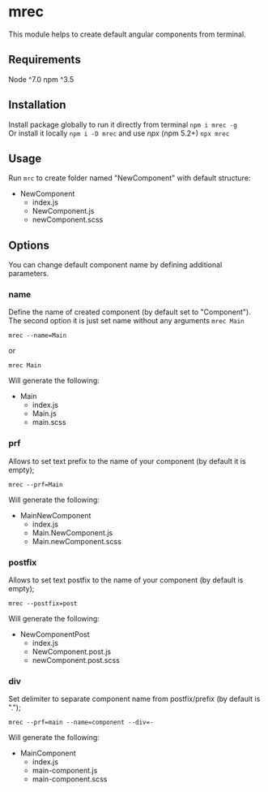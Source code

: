 # mrec

This module helps to create default angular components from terminal.

## Requirements
Node ^7.0
npm ^3.5

## Installation

Install package globally to run it directly from terminal `npm i mrec -g`  
Or install it locally `npm i -D mrec` and use _npx_ (npm 5.2+) `npx mrec`

## Usage

Run `mrc` to create folder named "NewComponent" with default structure:

* NewComponent 
    * index.js
    * NewComponent.js
    * newСomponent.scss
    
## Options

You can change default component name by defining additional parameters.

### name
Define the name of created component (by default set to "Component").  
The second option it is just set name without any arguments `mrec Main`
 
 ```
 mrec --name=Main
 ```
 or
 ```
 mrec Main
 ```

 Will generate the following:
 
* Main
    * index.js
    * Main.js
    * main.scss


### prf
 Allows to set text prefix to the name of your component (by default it is empty);
 
  ```
  mrec --prf=Main
  ```
  
  Will generate the following:
  
 * MainNewComponent
     * index.js
     * Main.NewComponent.js
     * Main.newComponent.scss
 
### postfix
 Allows to set text postfix to the name of your component (by default is empty);
 
  ```
  mrec --postfix=post
  ```
  
  Will generate the following:
  
 * NewComponentPost
     * index.js
     * NewComponent.post.js
     * newComponent.post.scss

### div
 Set delimiter to separate component name from postfix/prefix (by default is ".");
 
  ```
  mrec --prf=main --name=component --div=-
  ```
  
  Will generate the following:
  
 * MainComponent
     * index.js
     * main-component.js
     * main-component.scss
